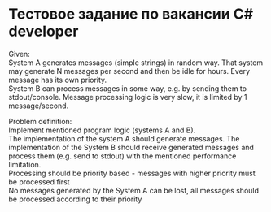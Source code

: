 # Тестовое задание по вакансии C# developer

Given:<br/>
System A generates messages (simple strings) in random way. That system may generate N messages per second and then be idle for hours. Every message has its own priority.<br/>
System B can process messages in some way, e.g. by sending them to stdout/console. Message processing logic is very slow, it is limited by 1 message/second.<br/>

Problem definition:<br/>
Implement mentioned program logic (systems A and B).<br/>
The implementation of the system A should generate messages. The implementation of the System B should receive generated messages and process them (e.g. send to stdout) with the mentioned performance limitation.<br/>
Processing should be priority based - messages with higher priority must be processed first<br/>
No messages generated by the System A can be lost, all messages should be processed according to their priority<br/>

